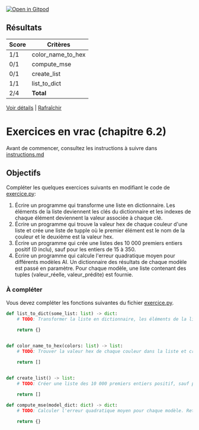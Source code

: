 [![Open in Gitpod](https://gitpod.io/button/open-in-gitpod.svg)](https://gitpod-redirect-0.herokuapp.com/)



## Résultats
Score | Critères
--- | ---
1/1 | color_name_to_hex
0/1 | compute_mse
0/1 | create_list
1/1 | list_to_dict
2/4 | **Total**

[Voir détails](./logs/tests_results.txt) | [Rafraîchir](../../)
# Exercices en vrac (chapitre 6.2)

Avant de commencer, consultez les instructions à suivre dans [instructions.md](instructions.md)

## Objectifs

Compléter les quelques exercices suivants en modifiant le code de [exercice.py](exercice.py):

1. Écrire un programme qui transforme une liste en dictionnaire. Les éléments de la liste deviennent les clés du dictionnaire et les indexes de chaque élément deviennent la valeur associée à chaque clé.
2. Écrire un programme qui trouve la valeur hex de chaque couleur d'une liste et crée une liste de tupple où le premier élément est le nom de la couleur et le deuxième est la valeur hex.
3. Écrire un programme qui crée une listes des 10 000 premiers entiers positif (0 inclu), sauf pour les entiers de 15 à 350.
4. Écrire un programme qui calcule l'erreur quadratique moyen pour différents modèles AI. Un dictionnaire des résultats de chaque modèle est passé en paramètre. Pour chaque modèle, une liste contenant des tuples (valeur_réelle, valeur_prédite) est fournie.

### À compléter
Vous devez compléter les fonctions suivantes du fichier [exercice.py](exercice.py).

```python
def list_to_dict(some_list: list) -> dict:
    # TODO: Transformer la liste en dictionnaire, les éléments de la liste deviennent les clés et leur index deviennent les valeurs
    
    return {}


def color_name_to_hex(colors: list) -> list:
    # TODO: Trouver la valeur hex de chaque couleur dans la liste et créer une liste de tupple où le premier élément est le nom de la couleur et le deuxième est la valeur hex

    return []


def create_list() -> list:
    # TODO: Créer une liste des 10 000 premiers entiers positif, sauf pour les entiers de 15 à 350

    return []
    
def compute_mse(model_dict: dict) -> dict:
    # TODO: Calculer l'erreur quadratique moyen pour chaque modèle. Retourner un dictionnaire contenant les MSE.

    return {}
```

